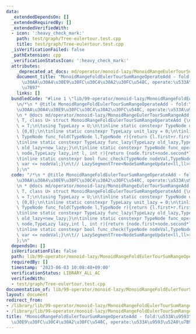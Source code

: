 ```yaml
---
data:
  _extendedDependsOn: []
  _extendedRequiredBy: []
  _extendedVerifiedWith:
  - icon: ':heavy_check_mark:'
    path: test/graph/Tree-eulertour.test.cpp
    title: test/graph/Tree-eulertour.test.cpp
  _isVerificationFailed: false
  _pathExtension: cpp
  _verificationStatusIcon: ':heavy_check_mark:'
  attributes:
    _deprecated_at_docs: md/operator/monoid-lazy/MonoidRangeEulerTourSumRangeAdd.md
    document_title: "MonoidRangeFoldEulerTourSumRangeOperateAdd - fold:\u533A\u9593\
      \u30AA\u30A4\u30E9\u30FC\u30C4\u30A2\u30FC\u548C, operate:\u533A\u9593\u52A0\
      \u7B97"
    links: []
  bundledCode: "#line 1 \"lib/99-operator/monoid-lazy/MonoidRangeFoldEulerTourSumRangeOperateAdd.cpp\"\
    \n/*\n * @title MonoidRangeFoldEulerTourSumRangeOperateAdd - fold:\u533A\u9593\
    \u30AA\u30A4\u30E9\u30FC\u30C4\u30A2\u30FC\u548C, operate:\u533A\u9593\u52A0\u7B97\
    \n * @docs md/operator/monoid-lazy/MonoidRangeEulerTourSumRangeAdd.md\n */\ntemplate<class\
    \ T, class U> struct MonoidRangeFoldEulerTourSumRangeOperateAdd {\n\tusing TypeNode\
    \ = T;\n\tusing TypeLazy = U;\n\tinline static constexpr TypeNode unit_node =\
    \ {0,0};\n\tinline static constexpr TypeLazy unit_lazy = 0;\n\tinline static constexpr\
    \ TypeNode func_fold(TypeNode l,TypeNode r){return {l.first+r.first,l.second+r.second};}\n\
    \tinline static constexpr TypeLazy func_lazy(TypeLazy old_lazy,TypeLazy new_lazy){return\
    \ old_lazy+new_lazy;}\n\tinline static constexpr TypeNode func_operate(TypeNode\
    \ node,TypeLazy lazy,int l, int r){return {node.first+node.second*lazy,node.second};}\n\
    \tinline static constexpr bool func_check(TypeNode nodeVal,TypeNode var){return\
    \ var <= nodeVal;}\n\t// LazySegmentTree<NodeSumRangeUpdate<ll,ll>> Seg(N,0);\n\
    };\n"
  code: "/*\n * @title MonoidRangeFoldEulerTourSumRangeOperateAdd - fold:\u533A\u9593\
    \u30AA\u30A4\u30E9\u30FC\u30C4\u30A2\u30FC\u548C, operate:\u533A\u9593\u52A0\u7B97\
    \n * @docs md/operator/monoid-lazy/MonoidRangeEulerTourSumRangeAdd.md\n */\ntemplate<class\
    \ T, class U> struct MonoidRangeFoldEulerTourSumRangeOperateAdd {\n\tusing TypeNode\
    \ = T;\n\tusing TypeLazy = U;\n\tinline static constexpr TypeNode unit_node =\
    \ {0,0};\n\tinline static constexpr TypeLazy unit_lazy = 0;\n\tinline static constexpr\
    \ TypeNode func_fold(TypeNode l,TypeNode r){return {l.first+r.first,l.second+r.second};}\n\
    \tinline static constexpr TypeLazy func_lazy(TypeLazy old_lazy,TypeLazy new_lazy){return\
    \ old_lazy+new_lazy;}\n\tinline static constexpr TypeNode func_operate(TypeNode\
    \ node,TypeLazy lazy,int l, int r){return {node.first+node.second*lazy,node.second};}\n\
    \tinline static constexpr bool func_check(TypeNode nodeVal,TypeNode var){return\
    \ var <= nodeVal;}\n\t// LazySegmentTree<NodeSumRangeUpdate<ll,ll>> Seg(N,0);\n\
    };\n"
  dependsOn: []
  isVerificationFile: false
  path: lib/99-operator/monoid-lazy/MonoidRangeFoldEulerTourSumRangeOperateAdd.cpp
  requiredBy: []
  timestamp: '2023-06-03 10:08:48+09:00'
  verificationStatus: LIBRARY_ALL_AC
  verifiedWith:
  - test/graph/Tree-eulertour.test.cpp
documentation_of: lib/99-operator/monoid-lazy/MonoidRangeFoldEulerTourSumRangeOperateAdd.cpp
layout: document
redirect_from:
- /library/lib/99-operator/monoid-lazy/MonoidRangeFoldEulerTourSumRangeOperateAdd.cpp
- /library/lib/99-operator/monoid-lazy/MonoidRangeFoldEulerTourSumRangeOperateAdd.cpp.html
title: "MonoidRangeFoldEulerTourSumRangeOperateAdd - fold:\u533A\u9593\u30AA\u30A4\
  \u30E9\u30FC\u30C4\u30A2\u30FC\u548C, operate:\u533A\u9593\u52A0\u7B97"
---
```

